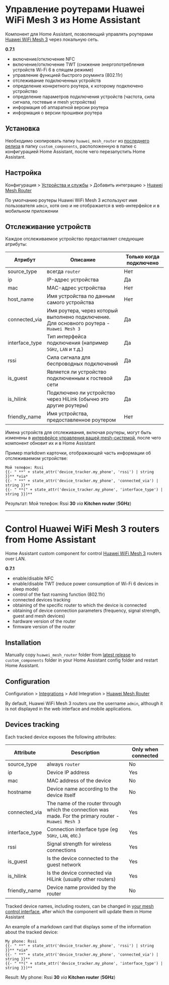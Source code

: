 # Управление роутерами Huawei WiFi Mesh 3 из Home Assistant

Компонент для Home Assistant, позволяющий управлять роутерами [Huawei WiFi Mesh 3](https://consumer.huawei.com/ru/routers/wifi-mesh3/) через локальную сеть.

**0.7.1**

- включение/отключение NFC
- включение/отключение TWT (снижение энергопотребления устройств Wi-Fi 6 в спящем режиме)
- управление функцией быстрого роуминга (802.11r)
- отслеживание подключенных устройств
- определение конкретного роутера, к которому подключено устройство
- определение параметров подключения устройств (частота, сила сигнала, гостевые и mesh устройства)
- информация об аппаратной версии роутера
- информация о версии прошивки роутера

## Установка

Необходимо скопировать папку `huawei_mesh_router` из [последнего релиза](https://github.com/vmakeev/huawei_mesh_router/releases/latest) в папку `custom_components`, расположенную в папке с конфигурацией Home Assistant, после чего перезапустить Home Assistant.

## Настройка

Конфигурация > [Устройства и службы](https://my.home-assistant.io/redirect/integrations/) > Добавить интеграцию > [Huawei Mesh Router](https://my.home-assistant.io/redirect/config_flow_start/?domain=huawei_mesh_router)

По умолчанию роутеры Huawei WiFi Mesh 3 используют имя пользователя `admin`, хотя оно и не отображается в web-интерфейсе и в мобильном приложении

## Отслеживание устройств

Каждое отслеживаемое устройство предоставляет следующие атрибуты:

| Атрибут | Описание | Только когда подключено |
|---------|----------|-------------------------|
|source_type| всегда `router`| Нет |
|ip| IP-адрес устройства | Да |
|mac|MAC-адрес устройства| Нет |
|host_name| Имя устройства по данным самого устройства| Нет |
|connected_via| Имя роутера, через который выполнено подключение. Для основного роутера - `Huawei Mesh 3` | Да |
|interface_type| Тип интерфейса подключения (например `5GHz`, `LAN` и т.д.)| Да |
|rssi| Сила сигнала для беспроводных подключений| Да |
|is_guest| Является ли устройство подключенным к гостевой сети | Да |
|is_hilink| Подключено ли устройство через HiLink (обычно это другие роутеры)| Да |
|friendly_name| Имя устройства, предоставленное роутером | Нет |

Имена устройств для отслеживания, включая роутеры, могут быть изменены в [интерфейсе управления вашей mesh-системой](http://192.168.3.1/html/index.html#/devicecontrol), после чего компонент обновит их и в Home Assistant


Пример markdown карточки, отображающей часть информации об отслеживаемом устройстве:

```
Мой телефон: Rssi
{{- " **" + state_attr('device_tracker.my_phone', 'rssi') | string }}** *via*
{{- " **" + state_attr('device_tracker.my_phone', 'connected_via') | string }}**
{{- " **(" + state_attr('device_tracker.my_phone', 'interface_type') | string }})**
```

Результат:
Мой телефон: Rssi **30** *via* **Kitchen router** (**5GHz**)

-----

# Control Huawei WiFi Mesh 3 routers from Home Assistant

Home Assistant custom component for control [Huawei WiFi Mesh 3](https://consumer.huawei.com/ru/routers/wifi-mesh3/) routers over LAN.

**0.7.1**

- enable/disable NFC
- enable/disable TWT (reduce power consumption of Wi-Fi 6 devices in sleep mode)
- control of the fast roaming function (802.11r)
- connected devices tracking
- obtaining of the specific router to which the device is connected
- obtaining of device connection parameters (frequency, signal strength, guest and mesh devices)
- hardware version of the router
- firmware version of the router

## Installation

Manually copy `huawei_mesh_router` folder from [latest release](https://github.com/vmakeev/huawei_mesh_router/releases/latest) to `custom_components` folder in your Home Assistant config folder and restart Home Assistant.

## Configuration

Configuration > [Integrations](https://my.home-assistant.io/redirect/integrations/) > Add Integration > [Huawei Mesh Router](https://my.home-assistant.io/redirect/config_flow_start/?domain=huawei_mesh_router)

By default, Huawei WiFi Mesh 3 routers use the username `admin`, although it is not displayed in the web interface and mobile applications.

## Devices tracking

Each tracked device exposes the following attributes:

|    Attribute   |    Description    | Only when connected |
|----------------|-------------------|---------------------|
| source_type    | always `router`   | No |
| ip             | Device IP address | Yes |
| mac            | MAC address of the device | No |
| hostname       | Device name according to the device itself | No |
| connected_via  | The name of the router through which the connection was made. For the primary router - `Huawei Mesh 3` | Yes |
| interface_type | Connection interface type (eg `5GHz`, `LAN`, etc.) | Yes |
| rssi           | Signal strength for wireless connections | Yes |
| is_guest       | Is the device connected to the guest network | Yes |
| is_hilink      | Is the device connected via HiLink (usually other routers) | Yes |
| friendly_name  | Device name provided by the router | No |

Tracked device names, including routers, can be changed in [your mesh control interface](http://192.168.3.1/html/index.html#/devicecontrol), after which the component will update them in Home Assistant

An example of a markdown card that displays some of the information about the tracked device:

```
My phone: Rssi
{{- " **" + state_attr('device_tracker.my_phone', 'rssi') | string }}** *via*
{{- " **" + state_attr('device_tracker.my_phone', 'connected_via') | string }}**
{{- " **(" + state_attr('device_tracker.my_phone', 'interface_type') | string }})**
```

Result:
My phone: Rssi **30** *via* **Kitchen router** (**5GHz**)
